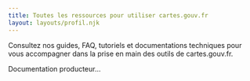 ```yaml
---
title: Toutes les ressources pour utiliser cartes.gouv.fr
layout: layouts/profil.njk
---
```


Consultez nos guides, FAQ, tutoriels et documentations techniques pour vous accompagner dans la prise en main des outils de cartes.gouv.fr.

Documentation producteur...

